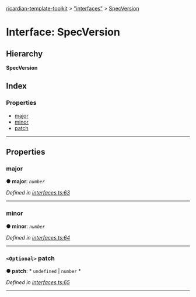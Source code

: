 [ricardian-template-toolkit](../README.md) > ["interfaces"](../modules/_interfaces_.md) > [SpecVersion](../interfaces/_interfaces_.specversion.md)

# Interface: SpecVersion

## Hierarchy

**SpecVersion**

## Index

### Properties

* [major](_interfaces_.specversion.md#major)
* [minor](_interfaces_.specversion.md#minor)
* [patch](_interfaces_.specversion.md#patch)

---

## Properties

<a id="major"></a>

###  major

**● major**: *`number`*

*Defined in [interfaces.ts:63](https://github.com/EOSIO/ricardian-template-toolkit/blob/76dafef/src/interfaces.ts#L63)*

___
<a id="minor"></a>

###  minor

**● minor**: *`number`*

*Defined in [interfaces.ts:64](https://github.com/EOSIO/ricardian-template-toolkit/blob/76dafef/src/interfaces.ts#L64)*

___
<a id="patch"></a>

### `<Optional>` patch

**● patch**: * `undefined` &#124; `number`
*

*Defined in [interfaces.ts:65](https://github.com/EOSIO/ricardian-template-toolkit/blob/76dafef/src/interfaces.ts#L65)*

___

